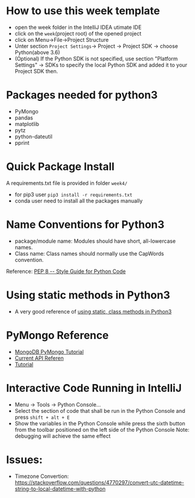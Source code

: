 # How to use this week template
* open the week folder in the IntelliJ IDEA utimate IDE
* click on the `week`(project root) of the opened project
* click on Menu->File->Project Structure
* Unter section `Project Settings`-> Project -> Project SDK -> choose Python(above 3.6)
* (Optional) If the Python SDK is not specified, use section "Platform Settings" -> SDKs to specify the local Python SDK and added it to your Project SDK then. 

# Packages needed for python3
* PyMongo 
* pandas
* matplotlib
* pytz
* python-dateutil
* pprint

# Quick Package Install
A requirements.txt file is provided in folder `week4/`
* for pip3 user `pip3 install -r requirements.txt`
* conda user need to install all the packages manually

# Name Conventions for Python3
* package/module name: Modules should have short, all-lowercase names.
* Class name: Class names should normally use the CapWords convention.

Reference: <a href="https://www.python.org/dev/peps/pep-0008/" target="_blank">PEP 8 -- Style Guide for Python Code</a>

# Using static methods in Python3
* A very good reference of <a href="https://julien.danjou.info/blog/2013/guide-python-static-class-abstract-methods" target="_blank">using static, class methods in Python3</a>

# PyMongo Reference
* <a href="https://docs.mongodb.com/getting-started/python/query/" target="_blank">MongoDB PyMongo Tutorial</a>
* <a href="http://api.mongodb.com/python/current/api/" target="_blank">Current API Referen</a>
* <a href="http://api.mongodb.com/python/current/tutorial.html" target="_blank">Tutorial</a>

# Interactive Code Running in IntelliJ
* Menu -> Tools -> Python Console...
* Select the section of code that shall be run in the Python Console and press `shift + alt + E`
* Show the variables in the Python Console while press the sixth button from the toolbar positioned on the left side of the Python Console
Note: debugging will achieve the same effect

# Issues:
* Timezone Convertion: https://stackoverflow.com/questions/4770297/convert-utc-datetime-string-to-local-datetime-with-python


